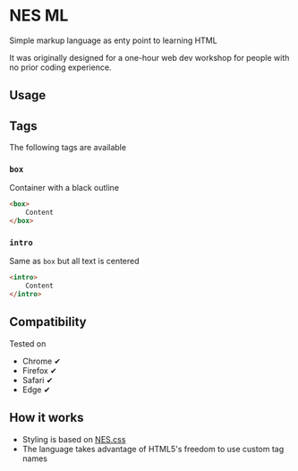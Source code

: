 # NES ML

Simple markup language as enty point to learning HTML

It was originally designed for a one-hour web dev workshop for people with no prior coding experience.

## Usage

## Tags
The following tags are available
### `box`
Container with a black outline
```html
<box>
    Content
</box>
```
### `intro`
Same as `box` but all text is centered
```html
<intro>
    Content
</intro>
```


## Compatibility
Tested on
- Chrome ✔
- Firefox ✔
- Safari ✔
- Edge ✔

## How it works
- Styling is based on [NES.css](https://nostalgic-css.github.io/NES.css/)
- The language takes advantage of HTML5's freedom to use custom tag names